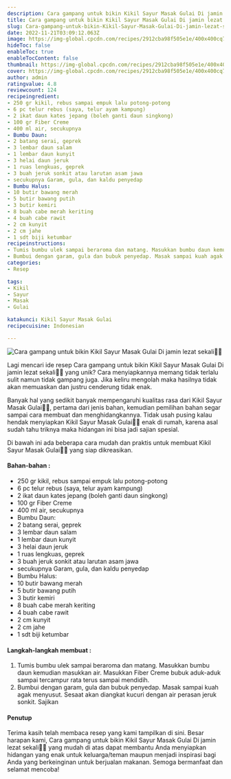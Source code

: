 ```yaml
---
description: Cara gampang untuk bikin Kikil Sayur Masak Gulai Di jamin lezat sekali"
title: Cara gampang untuk bikin Kikil Sayur Masak Gulai Di jamin lezat sekali
slug: Cara-gampang-untuk-bikin-Kikil-Sayur-Masak-Gulai-Di-jamin-lezat-sekali
date: 2022-11-21T03:09:12.063Z
image: https://img-global.cpcdn.com/recipes/2912cba98f505e1e/400x400cq70/photo.jpg
hideToc: false
enableToc: true
enableTocContent: false
thumbnail: https://img-global.cpcdn.com/recipes/2912cba98f505e1e/400x400cq70/photo.jpg
cover: https://img-global.cpcdn.com/recipes/2912cba98f505e1e/400x400cq70/photo.jpg
author: admin
ratingvalue: 4.8
reviewcount: 124
recipeingredient:
- 250 gr kikil, rebus sampai empuk lalu potong-potong
- 6 pc telur rebus (saya, telur ayam kampung)
- 2 ikat daun kates jepang (boleh ganti daun singkong)
- 100 gr Fiber Creme
- 400 ml air, secukupnya
- Bumbu Daun:
- 2 batang serai, geprek
- 3 lembar daun salam
- 1 lembar daun kunyit
- 3 helai daun jeruk
- 1 ruas lengkuas, geprek
- 3 buah jeruk sonkit atau larutan asam jawa
- secukupnya Garam, gula, dan kaldu penyedap
- Bumbu Halus:
- 10 butir bawang merah
- 5 butir bawang putih
- 3 butir kemiri
- 8 buah cabe merah keriting
- 4 buah cabe rawit
- 2 cm kunyit
- 2 cm jahe
- 1 sdt biji ketumbar
recipeinstructions:
- Tumis bumbu ulek sampai beraroma dan matang. Masukkan bumbu daun kemudian masukkan air. Masukkan Fiber Creme bubuk aduk-aduk sampai tercampur rata terus sampai mendidih.
- Bumbui dengan garam, gula dan bubuk penyedap. Masak sampai kuah agak menyusut. Sesaat akan diangkat kucuri dengan air perasan jeruk sonkit. Sajikan
categories:
- Resep

tags:
- Kikil
- Sayur
- Masak
- Gulai

katakunci: Kikil Sayur Masak Gulai
recipecuisine: Indonesian

---
```


![Cara gampang untuk bikin Kikil Sayur Masak Gulai Di jamin lezat sekali👩‍🍳](https://img-global.cpcdn.com/recipes/2912cba98f505e1e/400x400cq70/photo.jpg)

Lagi mencari ide resep Cara gampang untuk bikin Kikil Sayur Masak Gulai Di jamin lezat sekali👩‍🍳 yang unik? Cara menyiapkannya memang tidak terlalu sulit namun tidak gampang juga. Jika keliru mengolah maka hasilnya tidak akan memuaskan dan justru cenderung tidak enak.

Banyak hal yang sedikit banyak mempengaruhi kualitas rasa dari Kikil Sayur Masak Gulai👩‍🍳, pertama dari jenis bahan, kemudian pemilihan bahan segar sampai cara membuat dan menghidangkannya. Tidak usah pusing kalau hendak menyiapkan Kikil Sayur Masak Gulai👩‍🍳 enak di rumah, karena asal sudah tahu triknya maka hidangan ini bisa jadi sajian spesial.

Di bawah ini ada beberapa cara mudah dan praktis untuk membuat Kikil Sayur Masak Gulai👩‍🍳 yang siap dikreasikan.

<!--inarticleads1-->

#### Bahan-bahan :

- 250 gr kikil, rebus sampai empuk lalu potong-potong
- 6 pc telur rebus (saya, telur ayam kampung)
- 2 ikat daun kates jepang (boleh ganti daun singkong)
- 100 gr Fiber Creme
- 400 ml air, secukupnya
- Bumbu Daun:
- 2 batang serai, geprek
- 3 lembar daun salam
- 1 lembar daun kunyit
- 3 helai daun jeruk
- 1 ruas lengkuas, geprek
- 3 buah jeruk sonkit atau larutan asam jawa
- secukupnya Garam, gula, dan kaldu penyedap
- Bumbu Halus:
- 10 butir bawang merah
- 5 butir bawang putih
- 3 butir kemiri
- 8 buah cabe merah keriting
- 4 buah cabe rawit
- 2 cm kunyit
- 2 cm jahe
- 1 sdt biji ketumbar

<!--inarticleads2-->

#### Langkah-langkah membuat :

1. Tumis bumbu ulek sampai beraroma dan matang. Masukkan bumbu daun kemudian masukkan air. Masukkan Fiber Creme bubuk aduk-aduk sampai tercampur rata terus sampai mendidih.
1. Bumbui dengan garam, gula dan bubuk penyedap. Masak sampai kuah agak menyusut. Sesaat akan diangkat kucuri dengan air perasan jeruk sonkit. Sajikan

#### Penutup

Terima kasih telah membaca resep yang kami tampilkan di sini. Besar harapan kami, Cara gampang untuk bikin Kikil Sayur Masak Gulai Di jamin lezat sekali👩‍🍳 yang mudah di atas dapat membantu Anda menyiapkan hidangan yang enak untuk keluarga/teman maupun menjadi inspirasi bagi Anda yang berkeinginan untuk berjualan makanan. Semoga bermanfaat dan selamat mencoba!